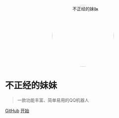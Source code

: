 <p align="center">
  <img src="https://q1.qlogo.cn/g?b=qq&nk=2802525842&s=640" width="200" height="200" alt="不正经的妹妹" style="border-radius: 100%;">
</p>


# 不正经的妹妹

> 一款功能丰富、简单易用的QQ机器人

[GitHub](https://github.com/itsevin/qqbot/)
[开始](/desc)